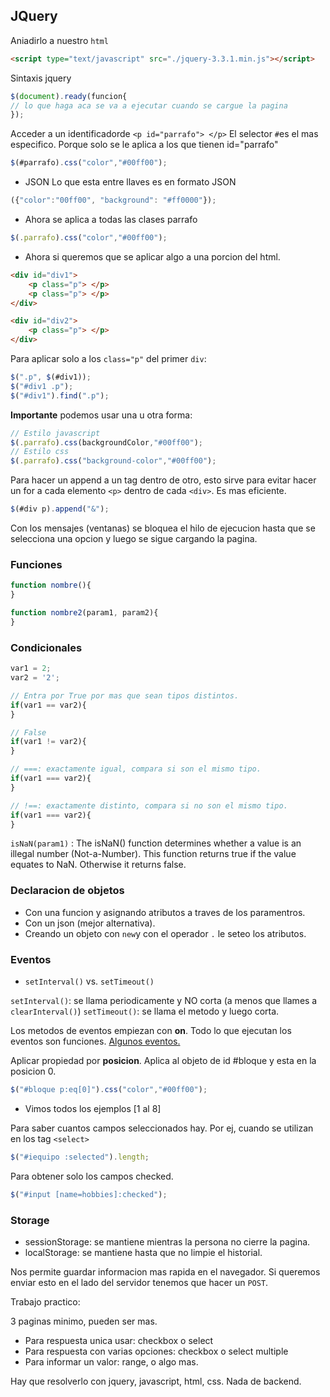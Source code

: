 ## JQuery

Aniadirlo a nuestro `html`
```html
<script type="text/javascript" src="./jquery-3.3.1.min.js"></script>
```

Sintaxis jquery

```javascript
$(document).ready(funcion{
// lo que haga aca se va a ejecutar cuando se cargue la pagina
});
```

Acceder a un identificadorde `<p id="parrafo"> </p>`
El selector `#`es el mas especifico. Porque solo se le aplica a los que tienen id="parrafo"
```javascript
$(#parrafo).css("color","#00ff00");
```

- JSON
Lo que esta entre llaves es en formato JSON
```javascript
({"color":"00ff00", "background": "#ff0000"});
```
- Ahora se aplica a todas las clases parrafo
```javascript
$(.parrafo).css("color","#00ff00");
```

- Ahora si queremos que se aplicar algo a una porcion del html.
```html
<div id="div1">
    <p class="p"> </p>
    <p class="p"> </p>
</div>

<div id="div2">
    <p class="p"> </p>
</div>
```
Para aplicar solo a los `class="p"` del primer `div`:
```javascript
$(".p", $(#div1));
$("#div1 .p");
$("#div1").find(".p");
```

**Importante** podemos usar una u otra forma:
```javascript
// Estilo javascript
$(.parrafo).css(backgroundColor,"#00ff00");
// Estilo css
$(.parrafo).css("background-color","#00ff00");
```

Para hacer un append a un tag dentro de otro, esto sirve para evitar hacer un for
a cada elemento `<p>` dentro de cada `<div>`. Es mas eficiente.
```javascript
$(#div p).append("&");
```

Con los mensajes (ventanas) se bloquea el hilo de ejecucion hasta que se selecciona una opcion
y luego se sigue cargando la pagina.


### Funciones 
```javascript
function nombre(){
}

function nombre2(param1, param2){
}
```

### Condicionales

```javascript
var1 = 2;
var2 = '2';

// Entra por True por mas que sean tipos distintos.
if(var1 == var2){
}

// False
if(var1 != var2){
}

// ===: exactamente igual, compara si son el mismo tipo.
if(var1 === var2){
}

// !==: exactamente distinto, compara si no son el mismo tipo.
if(var1 === var2){
}
```

`isNaN(param1)` : The isNaN() function determines whether a value is an illegal number (Not-a-Number).
This function returns true if the value equates to NaN. Otherwise it returns false.


### Declaracion de objetos

- Con una funcion y asignando atributos a traves de los paramentros.
- Con un json (mejor alternativa).
- Creando un objeto con `new`y con el operador `.` le seteo los atributos.

### Eventos

- `setInterval()` vs. `setTimeout()`

`setInterval()`: se llama periodicamente y NO corta (a menos que llames a `clearInterval()`)
`setTimeout()`: se llama el metodo y luego corta.


Los metodos de eventos empiezan con **on**. Todo lo que ejecutan los eventos son funciones.
[Algunos eventos.](https://www.w3schools.com/js/js_events.asp)


Aplicar propiedad por **posicion**. Aplica al objeto de id #bloque y esta en la posicion 0.
```javascript
$("#bloque p:eq[0]").css("color","#00ff00");
```

- Vimos todos los ejemplos [1 al 8]

Para saber cuantos campos seleccionados hay. Por ej, cuando se utilizan en los tag `<select>`
```javascript
$("#iequipo :selected").length;
```

Para obtener solo los campos checked.
```javascript
$("#input [name=hobbies]:checked");
```

### Storage
- sessionStorage: se mantiene mientras la persona no cierre la pagina.
- localStorage: se mantiene hasta que no limpie el historial.

Nos permite guardar informacion mas rapida en el navegador. Si queremos enviar esto en el lado
del servidor tenemos que hacer un `POST`.

Trabajo practico:

3 paginas minimo, pueden ser mas.

- Para respuesta unica usar: checkbox o select
- Para respuesta con varias opciones: checkbox o select multiple
- Para informar un valor: range, o algo mas.

Hay que resolverlo con jquery, javascript, html, css. Nada de backend.
